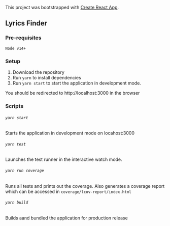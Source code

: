 This project was bootstrapped with [Create React App](https://github.com/facebook/create-react-app).

## Lyrics Finder

### Pre-requisites

```
Node v14+
```

### Setup

1. Download the repository
2. Run `yarn` to install dependencies
3. Run `yarn start` to start the application in development mode.

You should be redirected to http://localhost:3000 in the browser

### Scripts

###### `yarn start`

Starts the application in development mode on locahost:3000

###### `yarn test`

Launches the test runner in the interactive watch mode.

###### `yarn run coverage`

Runs all tests and prints out the coverage. Also generates a coverage report which can be accessed in `coverage/lcov-report/index.html`

###### `yarn build`

Builds aand bundled the application for production release
